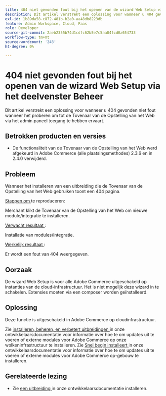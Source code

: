 ```yaml
---
title: 404 niet gevonden fout bij het openen van de wizard Web Setup via het deelvenster Beheer
description: Dit artikel verstrekt een oplossing voor wanneer u 404 gevonden niet fout wanneer het proberen om tot de Tovenaar van de Opstelling van het Web via het admin paneel toegang te hebben ervaart.
exl-id: 1b89da58-c872-481b-b2a0-aa48db8223db
feature: Admin Workspace, Cloud, Paas
role: Developer
source-git-commit: 2aeb2355b74d1cdfc62b5e7c5aa04fcd0a654733
workflow-type: tm+mt
source-wordcount: '243'
ht-degree: 0%

---
```


# 404 niet gevonden fout bij het openen van de wizard Web Setup via het deelvenster Beheer

Dit artikel verstrekt een oplossing voor wanneer u 404 gevonden niet fout wanneer het proberen om tot de Tovenaar van de Opstelling van het Web via het admin paneel toegang te hebben ervaart.

## Betrokken producten en versies

* De functionaliteit van de Tovenaar van de Opstelling van het Web werd afgekeurd in Adobe Commerce (alle plaatsingsmethodes) 2.3.6 en in 2.4.0 verwijderd.

## Probleem

Wanneer het installeren van een uitbreiding die de Tovenaar van de Opstelling van het Web gebruiken toont een 404 pagina.

<u> Stappen om </u> te reproduceren:

Merchant klikt de Tovenaar van de Opstelling van het Web om nieuwe module/integratie te installeren.

<u> Verwacht resultaat </u>:

Installatie van modules/integratie.

<u> Werkelijk resultaat </u>:

Er wordt een fout van 404 weergegeven.

## Oorzaak

De wizard Web Setup is voor alle Adobe Commerce uitgeschakeld op instanties van de cloud-infrastructuur. Het is niet mogelijk deze wizard in te schakelen. Extensies moeten via een composer worden geïnstalleerd.

## Oplossing

Deze functie is uitgeschakeld in Adobe Commerce op cloudinfrastructuur.

Zie [ installeren, beheren, en verbetert uitbreidingen ](https://experienceleague.adobe.com/en/docs/commerce-cloud-service/user-guide/configure-store/extensions) in onze ontwikkelaarsdocumentatie voor informatie over hoe te om updates uit te voeren of externe modules voor Adobe Commerce op onze wolkeninfrastructuur te installeren.
Zie [ Snel begin installeert ](https://experienceleague.adobe.com/en/docs/commerce-operations/installation-guide/composer) in onze ontwikkelaarsdocumentatie voor informatie over hoe te om updates uit te voeren of externe modules voor Adobe Commerce op-gebouw te installeren.

## Gerelateerde lezing

* Zie [ een uitbreiding ](https://experienceleague.adobe.com/en/docs/commerce-cloud-service/user-guide/configure-store/extensions#install-an-extension) in onze ontwikkelaarsdocumentatie installeren.
